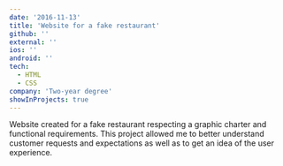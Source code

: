 ```yaml
---
date: '2016-11-13'
title: 'Website for a fake restaurant'
github: ''
external: ''
ios: ''
android: ''
tech:
  - HTML
  - CSS
company: 'Two-year degree'
showInProjects: true
---
```


Website created for a fake restaurant respecting a graphic charter and functional requirements. This project allowed me to better understand customer requests and expectations as well as to get an idea of the user experience.